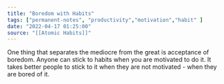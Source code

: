 ```yaml
---
title: "Boredom with Habits"
tags: ["permanent-notes", "productivity","motivation","habit" ]
date: "2022-04-17 01:25:00"
source: "[[Atomic Habits]]"
---
```


One thing that separates the mediocre from the great is acceptance of boredom. Anyone can stick to habits when you are motivated to do it. It takes better people to stick to it when they are not motivated - when they are bored of it.